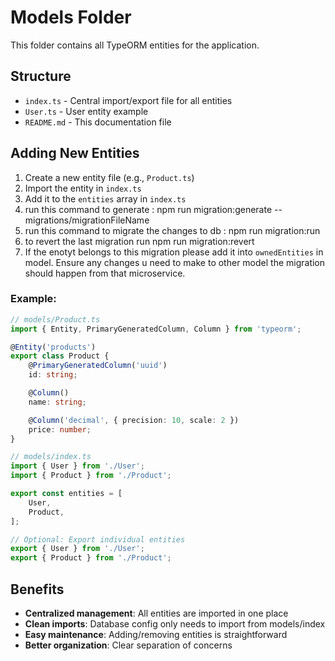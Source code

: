 # Models Folder

This folder contains all TypeORM entities for the application.

## Structure

- `index.ts` - Central import/export file for all entities
- `User.ts` - User entity example
- `README.md` - This documentation file

## Adding New Entities

1. Create a new entity file (e.g., `Product.ts`)
2. Import the entity in `index.ts`
3. Add it to the `entities` array in `index.ts`
4. run this command to generate :  npm run migration:generate -- migrations/migrationFileName
5. run this command to migrate the changes to db : npm run migration:run
6. to revert the last migration run npm run migration:revert
7. If the enotyt belongs to this migration please add it into `ownedEntities` in model.
    Ensure any changes u need to make to other model the migration should happen from that microservice.


### Example:

```typescript
// models/Product.ts
import { Entity, PrimaryGeneratedColumn, Column } from 'typeorm';

@Entity('products')
export class Product {
    @PrimaryGeneratedColumn('uuid')
    id: string;

    @Column()
    name: string;

    @Column('decimal', { precision: 10, scale: 2 })
    price: number;
}
```

```typescript
// models/index.ts
import { User } from './User';
import { Product } from './Product';

export const entities = [
    User,
    Product,
];

// Optional: Export individual entities
export { User } from './User';
export { Product } from './Product';
```

## Benefits

- **Centralized management**: All entities are imported in one place
- **Clean imports**: Database config only needs to import from models/index
- **Easy maintenance**: Adding/removing entities is straightforward
- **Better organization**: Clear separation of concerns

